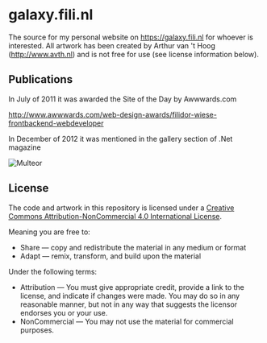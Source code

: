 # galaxy.fili.nl
The source for my personal website on https://galaxy.fili.nl for whoever is interested. All artwork has been created by Arthur van 't Hoog (http://www.avth.nl) and is not free for use (see license information below).

## Publications ##

In July of 2011 it was awarded the Site of the Day by Awwwards.com

http://www.awwwards.com/web-design-awards/filidor-wiese-frontbackend-webdeveloper

In December of 2012 it was mentioned in the gallery section of .Net magazine  

![Multeor](https://galaxy.fili.nl/images/net-magazine.jpg)

## License ##

The code and artwork in this repository is licensed under a [Creative Commons Attribution-NonCommercial 4.0 International License](http://creativecommons.org/licenses/by-nc/4.0/).

Meaning you are free to:

* Share — copy and redistribute the material in any medium or format
* Adapt — remix, transform, and build upon the material

Under the following terms:

* Attribution — You must give appropriate credit, provide a link to the license, and indicate if changes were made. You may do so in any reasonable manner, but not in any way that suggests the licensor endorses you or your use.
* NonCommercial — You may not use the material for commercial purposes.
